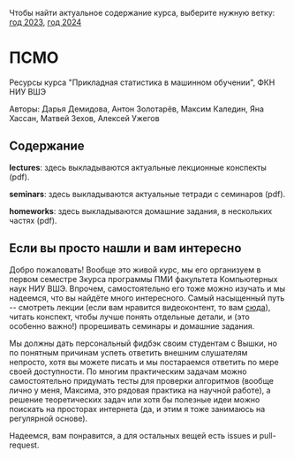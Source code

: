 Чтобы найти актуальное содержание курса, выберите нужную ветку: [год 2023](https://github.com/XuMuK1/psmo/tree/2023), [год 2024](https://github.com/XuMuK1/psmo/tree/2024)

# ПСМО

Ресурсы курса "Прикладная статистика в машинном обучении", ФКН НИУ ВШЭ

Авторы: Дарья Демидова, Антон Золотарёв, Максим Каледин, Яна Хассан, Матвей Зехов, Алексей Ужегов

## Содержание

**lectures**: здесь выкладываются актуальные лекционные конспекты (pdf).

**seminars**: здесь выкладываются актуальные тетради с семинаров (pdf).

**homeworks**: здесь выкладываются домашние задания, в нескольких частях (pdf).

## Если вы просто нашли и вам интересно

Добро пожаловать! Вообще это живой курс, мы его организуем в первом семестре 3курса программы ПМИ факультета Компьютерных наук НИУ ВШЭ. Впрочем, самостоятельно его тоже можно изучать и мы надеемся, что вы найдёте много интересного. Самый насыщенный путь -- смотреть лекции (если вам нравится видеоконтент, то вам [сюда](https://www.youtube.com/@SoundDLandStat)), читать конспект, чтобы лучше понять отдельные детали, и (это особенно важно!) прорешивать семинары и домашние задания. 

Мы должны дать персональный фидбэк своим студентам с Вышки, но по понятным причинам успеть ответить внешним слушателям непросто, хотя вы можете писать и мы постараемся ответить по мере своей доступности. По многим практическим задачам можно самостоятельно придумать тесты для проверки алгоритмов (вообще лично у меня, Максима, это рядовая практика на научной работе), а решение теоретических задач или хотя бы полезные идеи можно поискать на просторах интернета (да, и этим я тоже занимаюсь на регулярной основе).

Надеемся, вам понравится, а для остальных вещей есть issues и pull-request.


